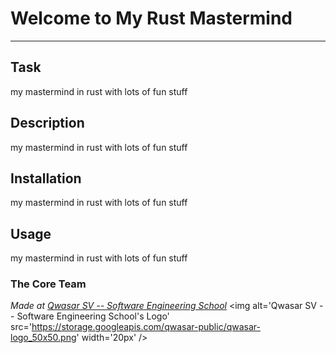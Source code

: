 # Welcome to My Rust Mastermind

---

## Task

my mastermind in rust with lots of fun stuff

## Description

my mastermind in rust with lots of fun stuff

## Installation

my mastermind in rust with lots of fun stuff

## Usage

my mastermind in rust with lots of fun stuff

### The Core Team

<span><i>Made at <a href='https://qwasar.io'>Qwasar SV -- Software Engineering School</a></i></span>
<span><img alt='Qwasar SV -- Software Engineering School's Logo' src='https://storage.googleapis.com/qwasar-public/qwasar-logo_50x50.png' width='20px' /></span>
